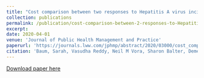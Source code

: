 ```yaml
---
title: "Cost comparison between two responses to Hepatitis A virus incidents in restaurant food handlers—New York City, 2015 and 2017"
collection: publications
permalink: /publication/cost-comparison-between-2-responses-to-Hepatitis-A-virus-incidents-in-restaurant-food-handlers
excerpt:
date: 2020-04-01
venue: 'Journal of Public Health Management and Practice'
paperurl: 'https://journals.lww.com/jphmp/abstract/2020/03000/cost_comparison_between_2_responses_to_hepatitis_a.12.aspx'
citation: 'Baum, Sarah, Vasudha Reddy, Neil M Vora, Sharon Balter, Demetre Daskalakis, Oxiris Barbot, Mark Misener, Jennifer Rakeman, John Rojas, David Starr, HaeNa Waechter, Jane Zucker, and David Lee. (2020). &quot;Cost comparison between two responses to Hepatitis A virus incidents in restaurant food handlers—New York City, 2015 and 2017.&quot; <i>Journal of Public Health Management and Practice</i>. 26(2).'
---
```


[Download paper here](http://sbaum95.github.io/files/cost-comparison-between-2-responses-to-Hepatitis-A-virus-incidents-in-restaurant-food-handlers.pdf)
